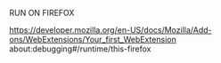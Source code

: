 RUN ON FIREFOX

https://developer.mozilla.org/en-US/docs/Mozilla/Add-ons/WebExtensions/Your_first_WebExtension
about:debugging#/runtime/this-firefox
